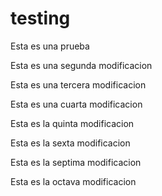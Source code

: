 # testing
Esta es una prueba

Esta es una segunda modificacion

Esta es una tercera modificacion

Esta es una cuarta modificacion

Esta es la quinta modificacion

Esta es la sexta modificacion

Esta es la septima modificacion

Esta es la octava modificacion

